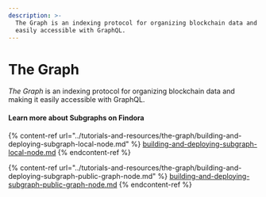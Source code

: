 ```yaml
---
description: >-
  The Graph is an indexing protocol for organizing blockchain data and making it
  easily accessible with GraphQL.
---
```


# The Graph

_The Graph_ is an indexing protocol for organizing blockchain data and making it easily accessible with GraphQL.

#### Learn more about Subgraphs on Findora

{% content-ref url="../tutorials-and-resources/the-graph/building-and-deploying-subgraph-local-node.md" %}
[building-and-deploying-subgraph-local-node.md](../tutorials-and-resources/the-graph/building-and-deploying-subgraph-local-node.md)
{% endcontent-ref %}

{% content-ref url="../tutorials-and-resources/the-graph/building-and-deploying-subgraph-public-graph-node.md" %}
[building-and-deploying-subgraph-public-graph-node.md](../tutorials-and-resources/the-graph/building-and-deploying-subgraph-public-graph-node.md)
{% endcontent-ref %}
